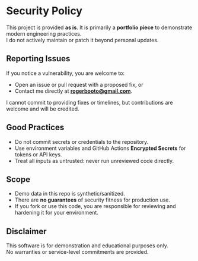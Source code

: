 # Security Policy

This project is provided **as is**. It is primarily a **portfolio piece** to demonstrate modern engineering practices.  
I do not actively maintain or patch it beyond personal updates.

## Reporting Issues
If you notice a vulnerability, you are welcome to:
- Open an issue or pull request with a proposed fix, or
- Contact me directly at **rogerbooto@gmail.com**.

I cannot commit to providing fixes or timelines, but contributions are welcome and will be credited.

## Good Practices
- Do not commit secrets or credentials to the repository.
- Use environment variables and GitHub Actions **Encrypted Secrets** for tokens or API keys.
- Treat all inputs as untrusted: never run unreviewed code directly.

## Scope
- Demo data in this repo is synthetic/sanitized.
- There are **no guarantees** of security fitness for production use.
- If you fork or use this code, you are responsible for reviewing and hardening it for your environment.

## Disclaimer
This software is for demonstration and educational purposes only.  
No warranties or service-level commitments are provided.

